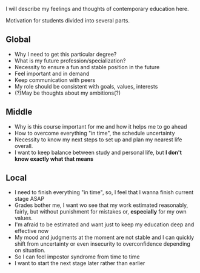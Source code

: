 I will describe my feelings and thoughts of contemporary education here.

Motivation for students divided into several parts. 
## Global 
- Why I need to get this particular degree?
- What is my future profession/specialization?
- Necessity to ensure a fun and stable position in the future
- Feel important and in demand
- Keep communication with peers
- My role should be consistent with goals, values, interests 
- (?)May be thoughts about my ambitions(?)

## Middle
- Why is this course important for me and how it helps me to go ahead
- How to overcome everything "in time", the schedule uncertainty
- Necessity to know my next steps to set up and plan my nearest life overall. 
- I want to keep balance between study and personal life, but **I don't know exactly what that means**

## Local
- I need to finish everything "in time", so, I feel that I wanna finish current stage ASAP
- Grades bother me, I want wo see that my work estimated reasonably, fairly, but without punishment for mistakes or, **especially** for my own values. 
- I'm afraid to be estimated and want just to keep my education deep and effective now
- My mood and judgments at the moment are not stable and I can quickly shift from uncertainty or even insecurity to overconfidence depending on situation. 
- So I can feel impostor syndrome from time to time
- I want to start the next stage later rather than earlier